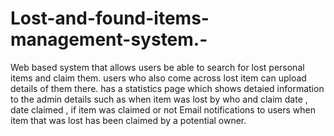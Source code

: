 # Lost-and-found-items-management-system.-
Web based system that allows users be able to search for lost personal items and claim them. users who also come across lost item can upload details of them there.
has a statistics page which shows detaied information to the admin details such as when item was lost by who and claim date , date claimed , if item was claimed or not
Email notifications to users when item that was lost has been claimed by a potential owner.
